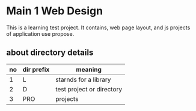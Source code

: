 # Main 1 Web Design
This is a learning test project. It contains, web page layout, and js projects of application use propose.

## about  directory details

| no   | dir prefix | meaning                   |
| ---- | ---------- | ------------------------- |
| 1    | L          | starnds for a library     |
| 2    | D          | test project or directory |
| 3    | PRO        | projects                  |